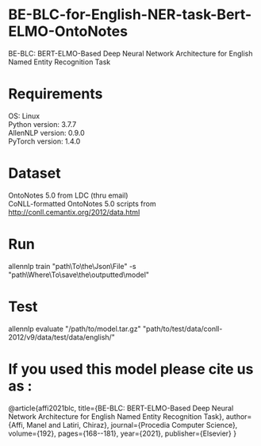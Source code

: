 # BE-BLC-for-English-NER-task-Bert-ELMO-OntoNotes
BE-BLC: BERT-ELMO-Based Deep Neural Network Architecture
for English Named Entity Recognition Task
# Requirements
OS: Linux  
Python version: 3.7.7  
AllenNLP version: 0.9.0  
PyTorch version: 1.4.0  
# Dataset
OntoNotes 5.0 from LDC (thru email)  
CoNLL-formatted OntoNotes 5.0 scripts from http://conll.cemantix.org/2012/data.html  
# Run
allennlp train "path\To\the\Json\File" -s "path\Where\To\save\the\outputted\model"
# Test
allennlp evaluate "/path/to/model.tar.gz" "path/to/test/data/conll-2012/v9/data/test/data/english/"
# If you used this model please cite us as :
@article{affi2021blc, title={BE-BLC: BERT-ELMO-Based Deep Neural Network Architecture for English Named Entity Recognition Task}, author={Affi, Manel and Latiri, Chiraz}, journal={Procedia Computer Science}, volume={192}, pages={168--181}, year={2021}, publisher={Elsevier} }
